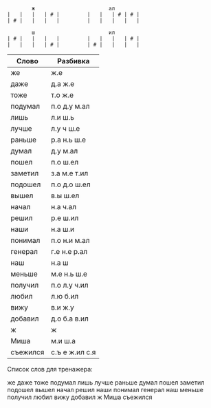 ```
        ж                        ал
|   |   |   | # |         |   |   | # | # |
| # |   |   |   |         |   |   |   |   |

        ш                        ил
| # |   |   |   |         |   |   |   | # |
|   |   |   | # |         | # |   |   |   |

```

| Слово | Разбивка |
| --- | --- |
| же | ж.е | 
| даже | д.а ж.е | 
| тоже | т.о ж.е | 
| подумал | п.о д.у м.ал | 
| лишь | л.и ш.ь | 
| лучше | л.у ч ш.е | 
| раньше | р.а н.ь ш.е | 
| думал | д.у м.ал | 
| пошел | п.о ш.ел | 
| заметил | з.а м.е т.ил | 
| подошел | п.о д.о ш.ел | 
| вышел | в.ы ш.ел | 
| начал | н.а ч.ал | 
| решил | р.е ш.ил | 
| наши | н.а ш.и | 
| понимал | п.о н.и м.ал | 
| генерал | г.е н.е р.ал | 
| наш | н.а ш | 
| меньше | м.е н.ь ш.е | 
| получил | п.о л.у ч.ил | 
| любил | л.ю б.ил | 
| вижу | в.и ж.у | 
| добавил | д.о б.а в.ил | 
| ж | ж | 
| Миша | м.и ш.а | 
| съежился | с.ъ е ж.ил с.я | 

Список слов для тренажера:

же даже тоже подумал лишь лучше раньше думал пошел заметил подошел вышел начал решил наши понимал генерал наш меньше получил любил вижу добавил ж Миша съежился
